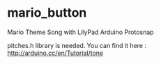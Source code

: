 mario_button
============

Mario Theme Song with LilyPad Arduino Protosnap

pitches.h library is needed. You can find it here :
http://arduino.cc/en/Tutorial/tone
